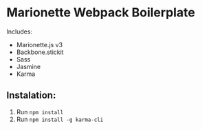 # Marionette Webpack Boilerplate
Includes:
* Marionette.js v3
* Backbone.stickit
* Sass
* Jasmine
* Karma

## Instalation:
1. Run `npm install`
2. Run `npm install -g karma-cli`